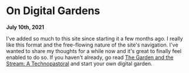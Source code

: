 # On Digital Gardens

**July 10th, 2021**

I've added so much to this site since starting it a few months ago. I really like this format and the free-flowing nature of the site's navigation. I've wanted to share my thoughts for a while now and it's great to finally feel enabled to do so. If you haven't already, go read [The Garden and the Stream: A Technopastoral][technopastoral] and start your own digital garden.

[technopastoral]: https://hapgood.us/2015/10/17/the-garden-and-the-stream-a-technopastoral/

